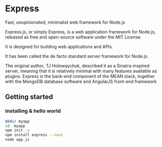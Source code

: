# Express

Fast, unopinionated, minimalist web framework for Node.js

Express.js, or simply Express, is a web application framework for Node.js, released as free and open-source software under the MIT License. 

It is designed for building web applications and APIs.

It has been called the de facto standard server framework for Node.js.

The original author, TJ Holowaychuk, described it as a Sinatra-inspired server, meaning that it is relatively minimal with many features available as plugins. Express is the back-end component of the MEAN stack, together with the MongoDB database software and AngularJS front-end framework

## Getting started

### installing & hello world

```bash
mkdir myapp
cd  myapp
npm init -y
npm install express --save
node app.js
```
